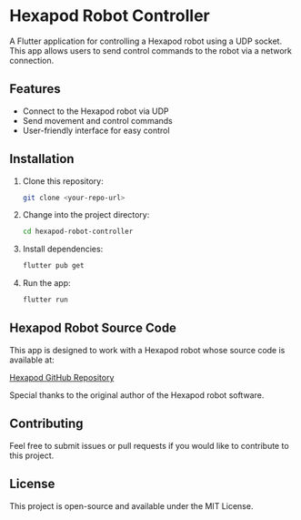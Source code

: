 # Hexapod Robot Controller

A Flutter application for controlling a Hexapod robot using a UDP socket. This app allows users to send control commands to the robot via a network connection.

## Features
- Connect to the Hexapod robot via UDP
- Send movement and control commands
- User-friendly interface for easy control

## Installation

1. Clone this repository:
   ```sh
   git clone <your-repo-url>
   ```
2. Change into the project directory:
   ```sh
   cd hexapod-robot-controller
   ```
3. Install dependencies:
   ```sh
   flutter pub get
   ```
4. Run the app:
   ```sh
   flutter run
   ```

## Hexapod Robot Source Code
This app is designed to work with a Hexapod robot whose source code is available at:

[Hexapod GitHub Repository](<https://github.com/rookidroid/hexapod>)

Special thanks to the original author of the Hexapod robot software.

## Contributing
Feel free to submit issues or pull requests if you would like to contribute to this project.

## License
This project is open-source and available under the MIT License.

